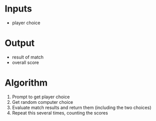 # Inputs

- player choice

# Output 

- result of match
- overall score

# Algorithm

1. Prompt to get player choice 
2. Get random computer choice
3. Evaluate match results and return them (including the two choices)
4. Repeat this several times, counting the scores

